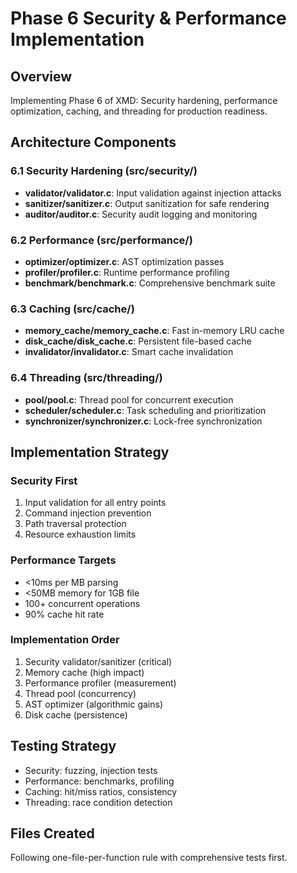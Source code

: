 # Phase 6 Security & Performance Implementation

## Overview
Implementing Phase 6 of XMD: Security hardening, performance optimization, caching, and threading for production readiness.

## Architecture Components

### 6.1 Security Hardening (src/security/)
- **validator/validator.c**: Input validation against injection attacks
- **sanitizer/sanitizer.c**: Output sanitization for safe rendering  
- **auditor/auditor.c**: Security audit logging and monitoring

### 6.2 Performance (src/performance/)
- **optimizer/optimizer.c**: AST optimization passes
- **profiler/profiler.c**: Runtime performance profiling
- **benchmark/benchmark.c**: Comprehensive benchmark suite

### 6.3 Caching (src/cache/)
- **memory_cache/memory_cache.c**: Fast in-memory LRU cache
- **disk_cache/disk_cache.c**: Persistent file-based cache
- **invalidator/invalidator.c**: Smart cache invalidation

### 6.4 Threading (src/threading/)
- **pool/pool.c**: Thread pool for concurrent execution
- **scheduler/scheduler.c**: Task scheduling and prioritization
- **synchronizer/synchronizer.c**: Lock-free synchronization

## Implementation Strategy

### Security First
1. Input validation for all entry points
2. Command injection prevention
3. Path traversal protection
4. Resource exhaustion limits

### Performance Targets
- <10ms per MB parsing
- <50MB memory for 1GB file
- 100+ concurrent operations
- 90% cache hit rate

### Implementation Order
1. Security validator/sanitizer (critical)
2. Memory cache (high impact)
3. Performance profiler (measurement)
4. Thread pool (concurrency)
5. AST optimizer (algorithmic gains)
6. Disk cache (persistence)

## Testing Strategy
- Security: fuzzing, injection tests
- Performance: benchmarks, profiling
- Caching: hit/miss ratios, consistency
- Threading: race condition detection

## Files Created
Following one-file-per-function rule with comprehensive tests first.